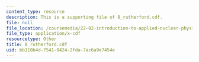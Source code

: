 ```yaml
---
content_type: resource
description: This is a supporting file of 8_rutherford.cdf.
file: null
file_location: /coursemedia/22-02-introduction-to-applied-nuclear-physics-spring-2012/bb118b4d754104242fda7ac6a9e7454e_8_rutherford.cdf
file_type: application/x-cdf
resourcetype: Other
title: 8_rutherford.cdf
uid: bb118b4d-7541-0424-2fda-7ac6a9e7454e
---
```

